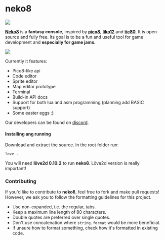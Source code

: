 # neko8

![](https://media.discordapp.net/attachments/314487938949971980/355710597528027146/Peek_2017-09-08_16-43.gif)

[**Neko8**](https://egordorichev.itch.io/neko8) is a **fantasy console**, inspired by [**pico8**](https://www.lexaloffle.com/pico-8.php), [**liko12**](https://ramilego4game.itch.io/liko12) and [**tic80**](https://tic.computer/). It is open-source and fully free. Its goal is to be a fun and useful tool for game development and **especially for game jams**. 

[![](https://media.discordapp.net/attachments/356934835052478470/358195024808116225/Screenshot_2017-09-15_at_1.18.32_PM.png)](https://egordorichev.itch.io/neko8)

Currently it features:

* Pico8-like api
* Code editor
* Sprite editor
* Map editor prototype
* Terminal
* Build-in API docs
* Support for both lua and asm programming (planning add BASIC support)
* Some easter eggs ;)

Our developers can be found on [discord](https://discord.gg/DPBN8Xn).

#### Installing ang running

Download and extract the source. In the root folder run:

```
love .
```

You will need **löve2d 0.10.2** to run **neko8**. Löve2d version is really important!

### Contributing

If you'd like to contribute to **neko8**, feel free to fork and make pull
requests! However, we ask you to follow the formatting guidelines for this
project. 

 - Use non-expanded, i.e. the regular, tabs.
 - Keep a maximum line length of 80 characters.
 - Double quotes are preferred over single quotes.
 - Don't use concatenation where `string.format` would be more beneficial.
 - If unsure how to format something, check how it's formatted in existing code.
